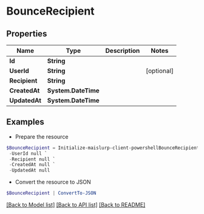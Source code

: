 # BounceRecipient
## Properties

Name | Type | Description | Notes
------------ | ------------- | ------------- | -------------
**Id** | **String** |  | 
**UserId** | **String** |  | [optional] 
**Recipient** | **String** |  | 
**CreatedAt** | **System.DateTime** |  | 
**UpdatedAt** | **System.DateTime** |  | 

## Examples

- Prepare the resource
```powershell
$BounceRecipient = Initialize-maislurp-client-powershellBounceRecipient  -Id null `
 -UserId null `
 -Recipient null `
 -CreatedAt null `
 -UpdatedAt null
```

- Convert the resource to JSON
```powershell
$BounceRecipient | ConvertTo-JSON
```

[[Back to Model list]](../README#documentation-for-models) [[Back to API list]](../README#documentation-for-api-endpoints) [[Back to README]](../README)

